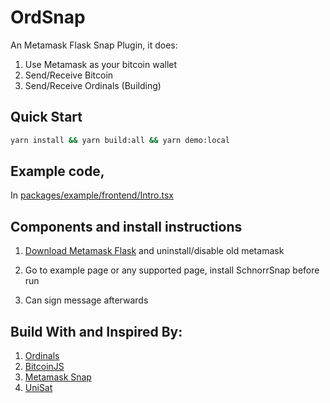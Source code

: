 # OrdSnap

An Metamask Flask Snap Plugin, it does:

1. Use Metamask as your bitcoin wallet
2. Send/Receive Bitcoin
3. Send/Receive Ordinals (Building)

## Quick Start

```bash
yarn install && yarn build:all && yarn demo:local
```

## Example code,

In [packages/example/frontend/Intro.tsx](./packages/example/frontend/Intro.tsx)

## Components and install instructions

1. [Download Metamask Flask](https://metamask.io/flask/)
   and uninstall/disable old metamask

2. Go to example page or any supported page, install SchnorrSnap before run

3. Can sign message afterwards

## Build With and Inspired By:

1. [Ordinals](https://ordinals.com/)
2. [BitcoinJS](https://github.com/bitcoinjs/bitcoinjs-lib)
3. [Metamask Snap](https://github.com/MetaMask/template-snap-monorepo)
4. [UniSat](https://github.com/unisat-wallet/extension)
